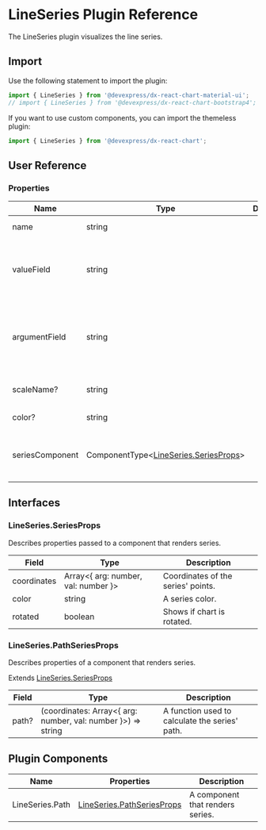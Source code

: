 # LineSeries Plugin Reference

The LineSeries plugin visualizes the line series.

## Import

Use the following statement to import the plugin:

```js
import { LineSeries } from '@devexpress/dx-react-chart-material-ui';
// import { LineSeries } from '@devexpress/dx-react-chart-bootstrap4';
```

If you want to use custom components, you can import the themeless plugin:

```js
import { LineSeries } from '@devexpress/dx-react-chart';
```

## User Reference

### Properties

Name | Type | Default | Description
-----|------|---------|------------
name | string | | The series name.
valueField | string | | The name of a data field that provides series point values.
argumentField | string | | The name of a data field that provides series point argument values.
scaleName? | string | | An associated scale.
color? | string | | The series color.
seriesComponent | ComponentType&lt;[LineSeries.SeriesProps](#lineseriesseriesprops)&gt; | | A component that renders series.

## Interfaces

### LineSeries.SeriesProps

Describes properties passed to a component that renders series.

Field | Type | Description
------|------|------------
coordinates | Array&lt;{ arg: number, val: number }&gt; | Coordinates of the series' points.
color | string | A series color.
rotated | boolean | Shows if chart is rotated.

### LineSeries.PathSeriesProps

Describes properties of a component that renders series.

Extends [LineSeries.SeriesProps](#lineseriesseriesprops)

Field | Type | Description
------|------|------------
path? | (coordinates: Array&lt;{ arg: number, val: number }&gt;) => string | A function used to calculate the series' path.

## Plugin Components

Name | Properties | Description
-----|------------|------------
LineSeries.Path | [LineSeries.PathSeriesProps](#lineseriespathseriesprops) | A component that renders series.
